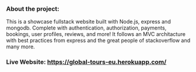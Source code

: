### About the project:

This is a showcase fullstack website built with Node.js, express and mongodb. Complete with authentication, authorization, payments, bookings, user profiles, reviews, and more!
It follows an MVC architacture with best practices from express and the great people of stackoverflow and many more.

### Live Website: https://global-tours-eu.herokuapp.com/
